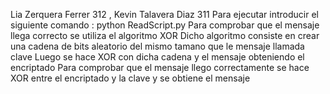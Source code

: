 Lia Zerquera Ferrer 312 , Kevin Talavera Diaz 311
Para ejecutar introducir el siguiente comando : python ReadScript.py
Para comprobar que el mensaje llega correcto se utiliza el algoritmo XOR
Dicho algoritmo consiste en crear una cadena de bits aleatorio del mismo tamano que le mensaje llamada clave 
Luego se hace XOR con dicha cadena y el mensaje obteniendo el encriptado 
Para comprobar que el mensaje llego correctamente se hace XOR entre el encriptado y la clave y se obtiene el mensaje 
